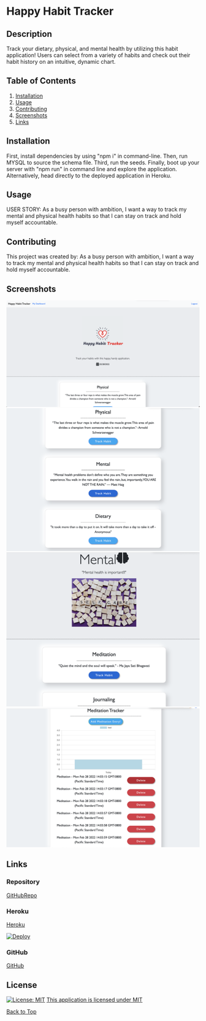# Happy Habit Tracker

## Description

Track your dietary, physical, and mental health by utilizing this habit application! Users can select from a variety of habits and check out their habit history on an intuitive, dynamic chart.

## Table of Contents

1. [Installation](#installation)
2. [Usage](#usage)
3. [Contributing](#contributing)
4. [Screenshots](#screenshots)
5. [Links](#questions)

## Installation

First, install dependencies by using "npm i" in command-line. Then, run MYSQL to source the schema file. Third, run the seeds. Finally, boot up your server with "npm run" in command line and explore the application. Alternatively, head directly to the deployed application in Heroku.

## Usage

USER STORY: As a busy person with ambition, I want a way to track my mental and physical health habits so that I can stay on track and hold myself accountable.

## Contributing

This project was created by: As a busy person with ambition, I want a way to track my mental and physical health habits so that I can stay on track and hold myself accountable.

## Screenshots

![Homepage1](./assets/images/screenshot1.png)
![Homepage2](./assets/images/screenshot2.png)
![Example Card](./assets/images/screenshot3.png)
![Example Chart](./assets/images/screenshot4.png)

## Links

### Repository

[GitHubRepo](https://github.com/chandrapanda/happy-habit-tracker)

### Heroku

[Heroku](https://happy-habit-tracker-app.herokuapp.com)

[![Deploy](https://www.herokucdn.com/deploy/button.svg)](https://happy-habit-tracker-app.herokuapp.com/)

### GitHub

[GitHub](https://www.github.com/chandrapanda)

## License

[![License: MIT](https://img.shields.io/badge/License-MIT-yellow.svg)](https://opensource.org/licenses/MIT)
[This application is licensed under MIT](https://opensource.org/licenses/MIT)

[Back to Top](#description)
